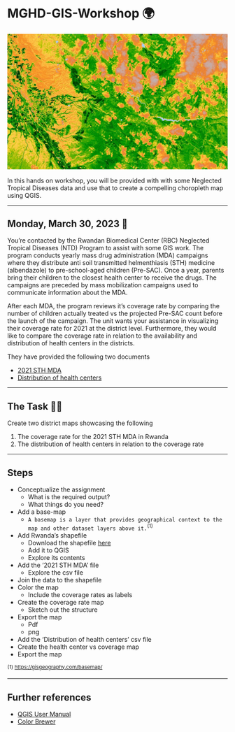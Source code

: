 # MGHD-GIS-Workshop 🌍

![uclaextension.edu](https://github.com/akele-guzay/MGHD-GIS-Workshop/blob/main/pictures/banner.jpg)

In this hands on workshop, you will be provided with with some Neglected Tropical Diseases data and use that to create a compelling choropleth map using QGIS.

---
## Monday, March 30, 2023 📆

You’re contacted by the Rwandan Biomedical Center (RBC) Neglected Tropical Diseases (NTD) Program to assist with some GIS work. The program conducts yearly mass drug administration (MDA) campaigns where they distribute anti soil transmitted helmenthiasis (STH) medicine (albendazole) to pre-school-aged children (Pre-SAC). Once a year, parents bring their children to the closest health center to receive the drugs. The campaigns are preceded by mass mobilization campaigns used to communicate information about the MDA. 

After each MDA, the program reviews it’s coverage rate by comparing the number of children actually treated vs the projected Pre-SAC count before the launch of the campaign. The unit wants your assistance in visualizing their coverage rate for 2021 at the district level. Furthermore, they would like to compare the coverage rate in relation to the availability and distribution of health centers in the districts. 

They have provided the following two documents

- [2021 STH MDA](https://github.com/akele-guzay/MGHD-GIS-Workshop/blob/main/data/RW_2021_STH.csv)
- [Distribution of health centers]()

---
## The Task 💪🏽

Create two district maps showcasing the following

1. The coverage rate for the 2021 STH MDA in Rwanda
2. The distribution of health centers in relation to the coverage rate
    
---

## Steps 
   
- Conceptualize the assignment
	-  What is the required output? 
	- What things do you need?
-  Add a base-map
	-  `A basemap is a layer that provides geographical context to the map and other dataset layers above it.`<sup>(1)</sup>
-  Add Rwanda’s shapefile
	-  Download the shapefile [here](https://diva-gis.org/gdata)
	- Add it to QGIS
	- Explore its contents
- Add the ‘2021 STH MDA’ file
	- Explore the csv file
- Join the data to the shapefile
- Color the map
	- Include the coverage rates as labels
- Create the coverage rate map
	- Sketch out the structure
- Export the map
	- Pdf 
	- png 
- Add the ‘Distribution of health centers’ csv file
- Create the health center vs coverage map
- Export the map

<sup>(1) https://gisgeography.com/basemap/</sup>

---

## Further references
- [QGIS User Manual](https://docs.qgis.org/3.22/en/docs/user_manual/)
- [Color Brewer](https://colorbrewer2.org/#type=diverging&scheme=RdYlGn&n=5)

